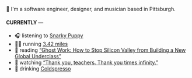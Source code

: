 👋 I'm a software engineer, designer, and musician based in Pittsburgh.

#### CURRENTLY —

* 🎧 listening to [Snarky Puppy](https://www.last.fm/music/Snarky+Puppy/_/Kite)
* 🏃‍♂️ running [3.42 miles](https://www.strava.com/activities/3867442948)
* 📘 reading [“Ghost Work: How to Stop Silicon Valley from Building a New Global Underclass”](https://www.goodreads.com/book/show/41963432-ghost-work)
* 🍿 watching [“Thank you, teachers. Thank you times infinity.”](https://youtu.be/GqmLCMiUrdo)
* 🍺 drinking [Coldspresso](https://untappd.com/user/namoscato/checkin/921709713)
